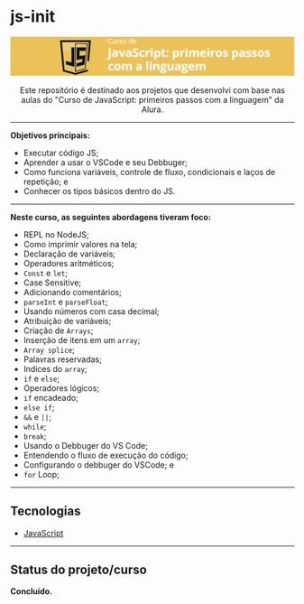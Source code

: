 # js-init

<p align="center">
  <a href="https://cursos.alura.com.br/course/javascript-introducao">
    <img src="img/logo-curso.png" alt="Curso de JavaScript: primeiros passos com a linguagem."/>
  </a>
</p>


<p align="center">Este repositório é destinado aos projetos que desenvolvi com base nas aulas do "Curso de JavaScript: primeiros passos com a linguagem" da Alura.</p>

<hr>

**Objetivos principais:**

- Executar código JS;
- Aprender a usar o VSCode e seu Debbuger;
- Como funciona variáveis, controle de fluxo, condicionais e laços de repetição; e 
- Conhecer os tipos básicos dentro do JS.

<hr>

**Neste curso, as seguintes abordagens tiveram foco:**

- REPL no NodeJS;
- Como imprimir valores na tela;
- Declaração de variáveis;
- Operadores aritméticos;
- `Const` e `let`;
- Case Sensitive;
- Adicionando comentários; 
- `parseInt` e `parseFloat`;
- Usando números com casa decimal;
- Atribuição de variáveis; 
- Criação de `Arrays`;
- Inserção de itens em um `array`;
- `Array splice`;
- Palavras reservadas;
- Indices do `array`;
- `if` e `else`;
- Operadores lógicos;
- `if` encadeado;
- `else if`;
- `&&` e `||`;
- `while`;
- `break`;
- Usando o Debbuger do VS Code;
- Entendendo o fluxo de execução do código;
- Configurando o debbuger do VSCode; e
- `for` Loop;

<hr>

## Tecnologias 

- [JavaScript](https://www.javascript.com/)

<hr>

## Status do projeto/curso

**Concluído.**